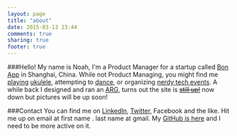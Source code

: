 ```yaml
---
layout: page
title: "about"
date: 2015-03-13 23:44
comments: true
sharing: true
footer: true
---
```

###Hello! 
My name is Noah, I'm a Product Manager for a startup called [Bon App](http://www.bonapp.cn) in Shanghai, China. While not Product Managing, you might find me [playing](http://www.meetup.com/Shanghai-Ukulele-Players/) [ukulele](http://tenderloinukuleleensemble.bandcamp.com/), attempting to [dance](http://shanghaiist.com/2012/11/02/watch_halloween_flashmob_in_dalian.php), or organizing [nerdy tech events](http://www.techyizu.org/). A while back I designed and ran an [ARG](http://en.wikipedia.org/wiki/Alternate_reality_game), turns out the site is ~~[still up!](http://www.contactdalian.com/)~~ now down but pictures will be up soon!

###Contact
You can find me on [LinkedIn](https://www.linkedin.com/in/noahsolnick), [Twitter](https://twitter.com/soltrain33), Facebook and the like. Hit me up on email at first name . last name at gmail. My [GitHub is here](https://github.com/soltrain) and I need to be more active on it. 